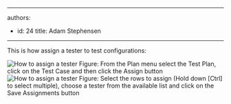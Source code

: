 

---
authors:
  - id: 24
    title: Adam Stephensen
---




<span class='intro'> <p>This is how assign a tester to test configurations&#58;</p> </span>

<img class="ms-rteCustom-ImageArea" alt="How to assign a tester" src="/SoftwareDevelopment/RulesToBetterUserAcceptanceTests/PublishingImages/assign-tester-1.jpg" />
<span class="ms-rteCustom-FigureNormal">Figure&#58; From the Plan menu select the Test Plan, click on the Test Case and then click the Assign button</span>

<img class="ms-rteCustom-ImageArea" alt="How to assign a tester" src="/SoftwareDevelopment/RulesToBetterUserAcceptanceTests/PublishingImages/assign-tester-2.jpg" />
<span class="ms-rteCustom-FigureNormal">Figure&#58; Select the rows to assign (Hold down [Ctrl] to select multiple), choose a tester from the available list and click on the Save Assignments button</span>


